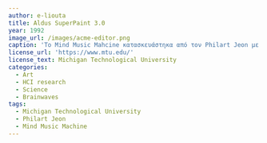 ```yaml
---
author: e-liouta
title: Aldus SuperPaint 3.0
year: 1992
image_url: /images/acme-editor.png
caption: 'To Mind Music Mahcine κατασκευάστηκα από τον Philart Jeon με σκοπό να κατανοήσει καλύτερα το μυαλό των καλλιτεχνών. Στην εικόνα ο καλλιτέχνης Tony Orrico σχεδιάζει ενώ η υπόλοιπη ομάδα χρησιμοποιόντας το Mind Music Machine ποσοτικοποιεί τις φυσιολογικές αποκρίσεις του όπως η μέτρηση του καρδιακού του ρυθμού και της δραστηριότητας των εγκεφαλικών του κυμάτων. Αυτά τα δεδομένα μετατρέπονται εκ νέου σε μία άλλη μορφή τέχνης, στη συγκεκριμένη περίπτωση οι μετρήσεις του Orrico μετατράπηκαν σε μουσικό κομμάτι.'
license_url: 'https://www.mtu.edu/'
license_text: Michigan Technological University
categories:
  - Art
  - HCI research
  - Science
  - Brainwaves
tags:
  - Michigan Technological University
  - Philart Jeon
  - Mind Music Machine 
---
```

<!-- ---
author: e-liouta
title: Aldus SuperPaint 3.0
image_url: /images/acme-editor.png
year: 1992 
caption: Η SuperPaint εξαγοράζεται από την Aldus Corporation το 1990. Η version 3.0 πρόσθεσε πολλές επιπλέον δυνατότητες, κυρίως υποστήριξη χρωμάτων, αλλά και λειτουργίες βελτίωσης εικόνας και γεμίσματα υφής. Αργότερα το 1994, η Aldus απορροφήθηκε από την Adobe.
license_url: "https://www.flickr.com/photos/terrible2z/4588894343" 
license_text: Aldus SuperPaint 3.0 (( 1991 )) 
categories:
  - Τεχνολογία
  - Μοντέλα
tags:
  - Superpaint
  - Adobe 
  - Επεξεργασία Εικόνας
--- -->
